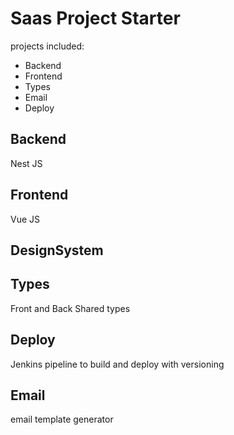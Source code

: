 Saas Project Starter
====================
projects included:
- Backend
- Frontend
- Types
- Email
- Deploy

Backend
-------
Nest JS

Frontend
--------
Vue JS

DesignSystem
------------

Types
-----
Front and Back Shared types 

Deploy
------
Jenkins pipeline to build and deploy with versioning

Email
-----
email template generator
